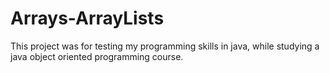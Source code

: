 # Arrays-ArrayLists
This project was for testing my programming skills in java, while studying a java object oriented programming course.

